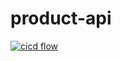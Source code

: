 # product-api

[![cicd flow](https://github.com/fernandocarballo/product-api/actions/workflows/maven.yml/badge.svg)](https://github.com/fernandocarballo/product-api/actions/workflows/maven.yml)
